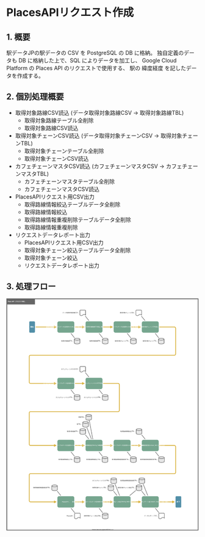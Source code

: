 # PlacesAPIリクエスト作成

## 1. 概要
駅データJPの駅データの CSV を PostgreSQL の DB に格納。
独自定義のデータも DB に格納した上で、SQL によりデータを加工し、
Google Cloud Platform の Places API のリクエストで使用する、
駅の 緯度経度 を記したデータを作成する。

## 2. 個別処理概要
- 取得対象路線CSV読込 (データ取得対象路線CSV → 取得対象路線TBL)
  - 取得対象路線テーブル全削除
  - 取得対象路線CSV読込
- 取得対象チェーンCSV読込 (データ取得対象チェーンCSV → 取得対象チェーンTBL)
  - 取得対象チェーンテーブル全削除
  - 取得対象チェーンCSV読込
- カフェチェーンマスタCSV読込 (カフェチェーンマスタCSV → カフェチェーンマスタTBL)
  - カフェチェーンマスタテーブル全削除
  - カフェチェーンマスタCSV読込
- PlacesAPIリクエスト用CSV出力
  - 取得路線情報絞込テーブルデータ全削除
  - 取得路線情報絞込
  - 取得路線情報重複削除テーブルデータ全削除
  - 取得路線情報重複削除
- リクエストデータレポート出力
  - PlacesAPIリクエスト用CSV出力
  - 取得対象チェーン絞込テーブルデータ全削除
  - 取得対象チェーン絞込
  - リクエストデータレポート出力


## 3. 処理フロー

![](01510202_PlacesAPIリクエスト作成_処理フロー図.drawio.svg)

